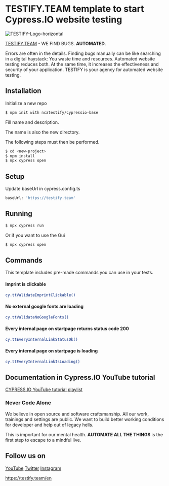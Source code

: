 # TESTIFY.TEAM template to start Cypress.IO website testing

![TESTIFY-Logo-horizontal](https://user-images.githubusercontent.com/108877931/213471758-3fa5694f-2b6f-4c1d-9161-26b512fe3968.jpg)

[TESTIFY.TEAM](https://testify.team) - WE FIND BUGS. **AUTOMATED**.

Errors are often in the details. Finding bugs manually can be like searching in a digital haystack: You waste time and resources. Automated website testing reduces both. At the same time, it increases the effectiveness and security of your application. TESTIFY is your agency for automated website testing.

## Installation

Initialize a new repo

```bash
$ npm init with ncatestify/cypressio-base
```

Fill name and description.

The name is also the new directory.

The following steps must then be performed.

```bash
$ cd <new-project>
$ npm install
$ npx cypress open
```

## Setup

Update baseUrl in cypress.config.ts

```bash
baseUrl: 'https://testify.team'
```

## Running

```bash
$ npx cypress run
```

Or if you want to use the Gui

```bash
$ npx cypress open
```

## Commands

This template includes pre-made commands you can use in your tests.

#### Imprint is clickable
```bash
cy.ttValidateImprintClickable()
```

#### No external google fonts are loading
```bash
cy.ttValidateNoGoogleFonts()
```

#### Every internal page on startpage returns status code 200
```bash
cy.ttEveryInternalLinkStatusOk()
```

#### Every internal page on startpage is loading
```bash
cy.ttEveryInternalLinkIsLoading()
```

## Documentation in Cypress.IO YouTube tutorial

[CYPRESS.IO YouTube tutorial playlist](https://studio.youtube.com/channel/UCjVT6iJ_wg7OM0DkV5TpNCQ/playlists)

### Never Code Alone

We believe in open source and software craftsmanship. All our work, trainings and settings are public. We want to build better working conditions for developer and help out of legacy hells.

This is important for our mental health. **AUTOMATE ALL THE THINGS** is the first step to escape to a mindful live.

## Follow us on

[YouTube](https://www.youtube.com/channel/UCidbyfn89Z405a4YC9F_gmA)
[Twitter](https://twitter.com/NCATestify)
[Instagram](https://www.instagram.com/nca_testify/)

https://testify.team/en

